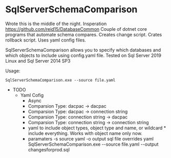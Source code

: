 # SqlServerSchemaComparison
Wrote this is the middle of the night.
Insperation https://github.com/reid15/DatabaseCommon 
Couple of dotnet core programs that automate schema compares.
Creates change script.
Crates rollback script.
Uses yaml config files.

SqlServerSchemaComparison allows you to specify which databases and which objects to include using config.yaml file.
Tested on Sql Server 2019 Linux and Sql Server 2014 SP3

Usage:

```
SqlServerSchemaComparison.exe --source file.yaml
```

* TODO
    * Yaml Cofig
        * Async
        * Comparsion Type: dacpac -> dacpac
        * Comparsion Type: dacpac -> connection string
        * Comparsion Type: connection string -> dacpac
        * Comparsion Type: connection string -> connection string
        * yaml to include object types, object type and name, or wildcard * include everything.  Works with object name only now.
        * paramaters -s source yaml -o output sql file overrides yaml SqlServerSchemaComparison.exe --source file.yaml --output changesforprod.sql

